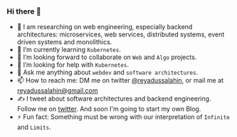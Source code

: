 ### Hi there 👋
- 🔭 I am researching on web engineering, especially backend architectures: microservices, web services, distributed systems, event driven systems and monolithics.
- 🌱 I’m currently learning `Kubernetes`.
- 👯 I’m looking forward to collaborate on `Web` and `Algo` projects.
- 🤔 I’m looking for help with `Kubernetes`.
- 💬 Ask me anything about `webdev` and `software architectures`.
- 📫 How to reach me: DM me on twitter [@reyadussalahin](https://twitter.com/reyadussalahin), or mail me at [reyadussalahin@gmail.com](mailto:reyadussalahin@gmail.com)
- ✍️ I tweet about software architectures and backend engineering. Follow me on [twitter](https://twitter.com/reyadussalahin). And soon I'm going to start my own Blog.
- ⚡ Fun fact: Something must be wrong with our interpretation of `Infinite` and `Limits`.
<!-- - 😄 Pronouns: ... -->

<!--
**reyadussalahin/reyadussalahin** is a ✨ _special_ ✨ repository because its `README.md` (this file) appears on your GitHub profile.

Here are some ideas to get you started:

- 🔭 I’m currently working on ...
- 🌱 I’m currently learning ...
- 👯 I’m looking to collaborate on ...
- 🤔 I’m looking for help with ...
- 💬 Ask me about ...
- 📫 How to reach me: ...
- 😄 Pronouns: ...
- ⚡ Fun fact: ...
-->

<!--
<div style="display: flex; justify-content: space-around;">
    <a href="https://github.com/reyadussalahin" style="padding: 0 3px;">
        <img alt="Reyad's Github stats" src="https://github-readme-stats.vercel.app/api?username=reyadussalahin&count_private=true&show_icons=true">
    </a>
    <a href="https://github.com/reyadussalahin" style="padding: 0 3px;">
        <img alt="Reyad's Github top langs" src="https://github-readme-stats.vercel.app/api/top-langs/?username=reyadussalahin&exclude_repo=kuhu&layout=compact">
    </a>
</div>

 -->
<!-- [![Reyad's GitHub stats](https://github-readme-stats.vercel.app/api?username=reyadussalahin&count_private=true&show_icons=true&theme=dark)](https://github.com/reyadussalahin)

[![Reyad's Github Top Langs](https://github-readme-stats.vercel.app/api/top-langs/?username=reyadussalahin&exclude_repo=kuhu&layout=compact)](https://github.com/reyadussalahin) -->
